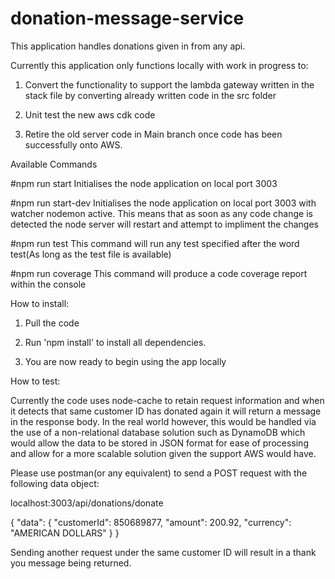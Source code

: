 # donation-message-service
This application handles donations given in from any api.

Currently this application only functions locally with work in progress to:

1) Convert the functionality to support the lambda gateway written in the stack file by converting already written code in the src folder

2) Unit test the new aws cdk code

3) Retire the old server code in Main branch once code has been successfully onto AWS.

Available Commands

#npm run start
Initialises the node application on local port 3003

#npm run start-dev
Initialises the node application on local port 3003 with watcher nodemon active. This means that as soon as any code change is detected the node server will restart and attempt to impliment the changes

#npm run test
This command will run any test specified after the word test(As long as the test file is available)

#npm run coverage
This command will produce a code coverage report within the console

How to install:

1) Pull the code

2) Run 'npm install' to install all dependencies. 

3) You are now ready to begin using the app locally

How to test:

Currently the code uses node-cache to retain request information and when it detects that same customer ID has donated again it will return a message in the response body. In the real world however, this would be handled via the use of a non-relational database solution such as DynamoDB which would allow the data to be stored in JSON format for ease of processing and allow for a more scalable solution given the support AWS would have.

Please use postman(or any equivalent) to send a POST request with the following data object:

localhost:3003/api/donations/donate

{
    "data": {
        "customerId": 850689877,
        "amount": 200.92,
        "currency": "AMERICAN DOLLARS"
    }
}

Sending another request under the same customer ID will result in a thank you message being returned.

